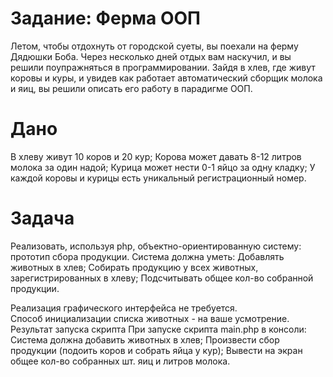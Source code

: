 # Задание: Ферма ООП
Летом, чтобы отдохнуть от городской суеты, вы поехали на ферму Дядюшки Боба. Через несколько дней отдых вам наскучил, и вы решили поупражняться в программировании. Зайдя в хлев, где живут коровы и куры, и увидев как работает автоматический сборщик молока и яиц, вы решили описать его работу в парадигме ООП.
# Дано
В хлеву живут 10 коров и 20 кур;
Корова может давать 8-12 литров молока за один надой;
Курица может нести 0-1 яйцо за одну кладку;
У каждой коровы и курицы есть уникальный регистрационный номер.
# Задача
Реализовать, используя php, объектно-ориентированную систему: прототип сбора продукции. 
Система должна уметь:
Добавлять животных в хлев;
Собирать продукцию у всех животных, зарегистрированных в хлеву;
Подсчитывать общее кол-во собранной продукции.

Реализация графического интерфейса не требуется.  
Способ инициализации списка животных - на ваше усмотрение.
Результат запуска скрипта
При запуске скрипта main.php в консоли:
Система должна добавить животных в хлев;
Произвести сбор продукции (подоить коров и собрать яйца у кур);
Вывести на экран общее кол-во собранных шт. яиц и литров молока.
